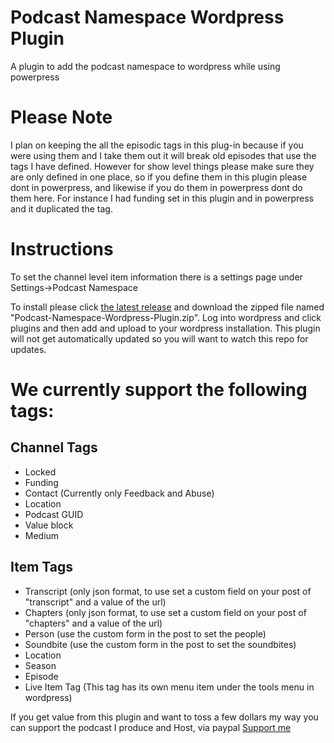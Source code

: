 # Podcast Namespace Wordpress Plugin
A plugin to add the podcast namespace to wordpress while using powerpress

# Please Note
I plan on keeping the all the episodic tags in this plug-in because if you were using them and I take them out it will break old episodes that use the tags I have defined. However for show level things please make sure they are only defined in one place, so if you define them in this plugin please dont in powerpress, and likewise if you do them in powerpress dont do them here. For instance I had funding set in this plugin and in powerpress and it duplicated the tag.

# Instructions
To set the channel level item information there is a settings page under Settings->Podcast Namespace

To install please click [the latest release](https://github.com/Lehmancreations/Podcast-Namespace-Wordpress-Plugin/releases/latest) and download the zipped file named "Podcast-Namespace-Wordpress-Plugin.zip". Log into wordpress and click plugins and then add and upload to your wordpress installation. This plugin will not get automatically updated so you will want to watch this repo for updates. 

# We currently support the following tags:
## Channel Tags
* Locked
* Funding
* Contact (Currently only Feedback and Abuse)
* Location
* Podcast GUID
* Value block
* Medium

## Item Tags
* Transcript (only json format, to use set a custom field on your post of "transcript" and a value of the url)
* Chapters (only json format, to use set a custom field on your post of "chapters" and a value of the url)
* Person (use the custom form in the post to set the people)
* Soundbite (use the custom form in the post to set the soundbites)
* Location
* Season
* Episode
* Live Item Tag (This tag has its own menu item under the tools menu in wordpress)

If you get value from this plugin and want to toss a few dollars my way you can support the podcast I produce and Host, via paypal
[Support me](https://DudesAndDadsPodcast.com/paypal "Dudes And Dads Podcast Paypal")
